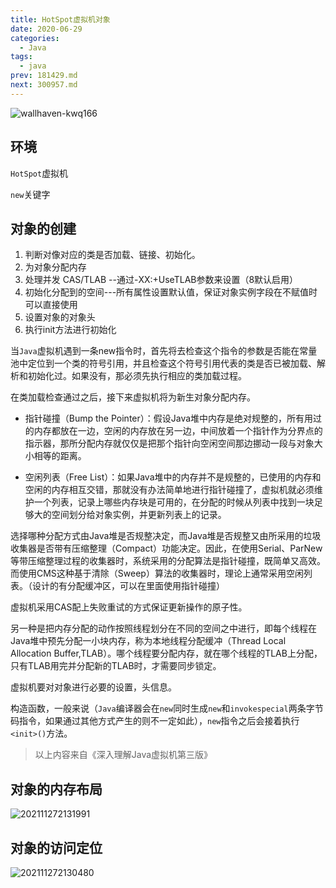 ```yaml
---
title: HotSpot虚拟机对象
date: 2020-06-29
categories:
  - Java
tags:
  - java
prev: 181429.md
next: 300957.md
---
```


![wallhaven-kwq166](https://cdn.jsdelivr.net/gh/qbmzc/images/1593412734_20200629143847666_1349223599.jpg)

## 环境

`HotSpot`虚拟机

`new`关键字

## 对象的创建

1. 判断对像对应的类是否加载、链接、初始化。
2. 为对象分配内存
3. 处理并发 CAS/TLAB --通过-XX:+UseTLAB参数来设置（8默认启用）
4. 初始化分配到的空间---所有属性设置默认值，保证对象实例字段在不赋值时可以直接使用
5. 设置对象的对象头
6. 执行init方法进行初始化

当`Java`虚拟机遇到一条new指令时，首先将去检查这个指令的参数是否能在常量池中定位到一个类的符号引用，并且检查这个符号引用代表的类是否已被加载、解析和初始化过。如果没有，那必须先执行相应的类加载过程。

在类加载检查通过之后，接下来虚拟机将为新生对象分配内存。

- 指针碰撞（Bump the Pointer）：假设Java堆中内存是绝对规整的，所有用过的内存都放在一边，空闲的内存放在另一边，中间放着一个指针作为分界点的指示器，那所分配内存就仅仅是把那个指针向空闲空间那边挪动一段与对象大小相等的距离。

- 空闲列表（Free List）：如果Java堆中的内存并不是规整的，已使用的内存和空闲的内存相互交错，那就没有办法简单地进行指针碰撞了，虚拟机就必须维护一个列表，记录上哪些内存块是可用的，在分配的时候从列表中找到一块足够大的空间划分给对象实例，并更新列表上的记录。

选择哪种分配方式由Java堆是否规整决定，而Java堆是否规整又由所采用的垃圾收集器是否带有压缩整理（Compact）功能决定。因此，在使用Serial、ParNew等带压缩整理过程的收集器时，系统采用的分配算法是指针碰撞，既简单又高效。而使用CMS这种基于清除（Sweep）算法的收集器时，理论上通常采用空闲列表。（设计的有分配缓冲区，可以在里面使用指针碰撞）

虚拟机采用CAS配上失败重试的方式保证更新操作的原子性。

另一种是把内存分配的动作按照线程划分在不同的空间之中进行，即每个线程在Java堆中预先分配一小块内存，称为本地线程分配缓冲（Thread Local Allocation Buffer,TLAB）。哪个线程要分配内存，就在哪个线程的TLAB上分配，只有TLAB用完并分配新的TLAB时，才需要同步锁定。

虚拟机要对对象进行必要的设置，头信息。

构造函数，一般来说（`Java`编译器会在`new`同时生成`new`和`invokespecial`两条字节码指令，如果通过其他方式产生的则不一定如此），`new`指令之后会接着执行`<init>()`方法。

>以上内容来自《深入理解Java虚拟机第三版》

## 对象的内存布局

![202111272131991](https://gitee.com/snowyan/img2022/raw/master/2022/202111272131991.png)

## 对象的访问定位

![202111272130480](https://gitee.com/snowyan/img2022/raw/master/2022/202111272130480.png)